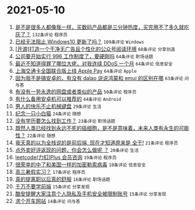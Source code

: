 # 2021-05-10

1. [是不是很多人都像我一样，买数码产品都是三分钟热度，买完用不了多久就吃灰了？](https://www.v2ex.com/t/775928) `132条评论` `程序员`
1. [已经无法阻止 Windows10 更新了吗？](https://www.v2ex.com/t/775933) `109条评论` `Windows`
1. [[开源]打造一个干净无广告且个性化的公众号阅读环境](https://www.v2ex.com/t/775908) `68条评论` `分享创造`
1. [公司要开始实行 996 工作制度了，要硬刚吗](https://www.v2ex.com/t/776039) `64条评论` `职场话题`
1. [最近不知道得罪了哪位大佬，对我连续 DDoS 一个月](https://www.v2ex.com/t/776057) `64条评论` `信息安全`
1. [上海交通卡全国联合版上线 Apple Pay](https://www.v2ex.com/t/775902) `64条评论` `Apple`
1. [因为我不是搞安卓的，有没有 dalao 说说鸿蒙和 emui 的区别在哪](https://www.v2ex.com/t/775918) `63条评论` `问与答`
1. [有没有一劳永逸的网盘或者类似的产品](https://www.v2ex.com/t/775983) `50条评论` `程序员`
1. [有什么备用安卓机可以推荐的](https://www.v2ex.com/t/775925) `44条评论` `Android`
1. [男人的快乐不止机械键盘](https://www.v2ex.com/t/776035) `29条评论` `生活`
1. [纪念一只小白猫](https://www.v2ex.com/t/775935) `24条评论` `随想`
1. [没有学历要怎么找到工作？](https://www.v2ex.com/t/776077) `23条评论` `职场话题`
1. [既然人类已经找到永远不死的癌细胞，是不是意味着，未来人类有永生的可能性？](https://www.v2ex.com/t/776038) `22条评论` `随想`
1. [我天真的以为全栈说的是前后端, 现在才知道原来是 全干!](https://www.v2ex.com/t/775965) `21条评论` `程序员`
1. [点外卖好评返现的问题，你会怎么做呢 ？](https://www.v2ex.com/t/776008) `20条评论` `生活`
1. [leetcode(力扣)Plus 会员咨询](https://www.v2ex.com/t/775946) `19条评论` `程序员`
1. [很荣幸的中了和美国一样的加密勒索病毒](https://www.v2ex.com/t/776003) `18条评论` `信息安全`
1. [高三暑假实习？](https://www.v2ex.com/t/776023) `17条评论` `程序员`
1. [真的提离职以后真的舒服](https://www.v2ex.com/t/775963) `16条评论` `职场话题`
1. [千万不要学前端](https://www.v2ex.com/t/775994) `15条评论` `分享发现`
1. [酷安提醒大家注意个人隐私及手机安全被限制账号](https://www.v2ex.com/t/775912) `15条评论` `分享发现`
1. [求个开车网站](https://www.v2ex.com/t/775966) `14条评论` `问与答`
